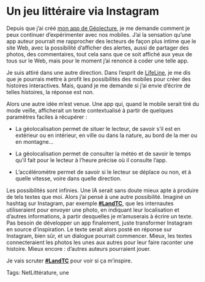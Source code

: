 # Un jeu littéraire via Instagram

Depuis que j’ai créé [mon app de Géolecture](https://tcrouzet.com/geolecture/), je me demande comment je peux continuer d’expérimenter avec nos mobiles. J’ai la sensation qu’une app auteur pourrait me rapprocher des lecteurs de façon plus intime que le site Web, avec la possibilité d’afficher des alertes, aussi de partager des photos, des commentaires, tout cela sans que ce soit affiché aux yeux de tous sur le Web, mais pour le moment j’ai renoncé à coder une telle app.

Je suis attiré dans une autre direction. Dans l’esprit de [LifeLine](https://itunes.apple.com/us/app/lifeline/id982354972?mt=8), je me dis que je pourrais mettre à profit les possibilités des mobiles pour créer des histoires interactives. Mais, quand je me demande si j’ai envie d’écrire de telles histoires, la réponse est non.

Alors une autre idée m’est venue. Une app qui, quand le mobile serait tiré du mode veille, afficherait un texte contextualisé à partir de quelques paramètres faciles à récupérer :

- La géolocalisation permet de situer le lecteur, de savoir s’il est en extérieur ou en intérieur, en ville ou dans la nature, au bord de la mer ou en montagne…

- La géolocalisation permet de consulter la météo et de savoir le temps qu’il fait pour le lecteur à l’heure précise où il consulte l’app.

- L’accéléromètre permet de savoir si le lecteur se déplace ou non, et à quelle vitesse, voire dans quelle direction.

Les possibilités sont infinies. Une IA serait sans doute mieux apte à produire de tels textes que moi. Alors j’ai pensé à une autre possibilité. Imaginé un hashtag sur Instagram, par exemple [**\#LandTC**](https://www.instagram.com/explore/tags/LandTC/), que les internautes utiliseraient pour envoyer une photo, en indiquant leur localisation et d’autres informations, à partir desquelles je m’amuserais à écrire un texte. Pas besoin de développer un app finalement, juste transformer Instagram en source d’inspiration. Le texte serait alors posté en réponse sur Instagram, bien sûr, et un dialogue pourrait commencer. Mieux, les textes connecteraient les photos les unes aux autres pour leur faire raconter une histoire. Mieux encore : d’autres auteurs pourraient jouer.

Je vais scruter [**\#LandTC**](https://www.instagram.com/explore/tags/LandTC/) pour voir si ça m’inspire.

Tags: NetLittérature, une